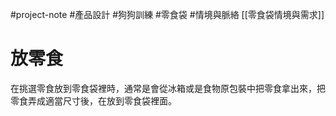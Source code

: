 #project-note #產品設計 #狗狗訓練 #零食袋 #情境與脈絡 
[[零食袋情境與需求]]
# 放零食
在挑選零食放到零食袋裡時，通常是會從冰箱或是食物原包裝中把零食拿出來，把零食弄成適當尺寸後，在放到零食袋裡面。
